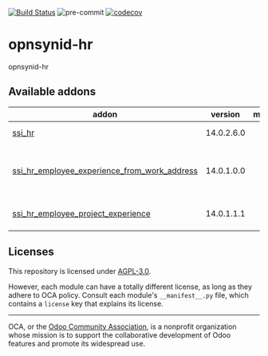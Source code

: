 [![Build Status](https://travis-ci.com/open-synergy/opnsynid-hr.svg?branch=14.0)](https://travis-ci.com/open-synergy/opnsynid-hr)
![pre-commit](https://github.com/open-synergy/opnsynid-hr/actions/workflows/pre-commit.yml/badge.svg)
[![codecov](https://codecov.io/gh/open-synergy/opnsynid-hr/branch/14.0/graph/badge.svg)](https://codecov.io/gh/open-synergy/opnsynid-hr)

<!-- /!\ do not modify above this line -->

# opnsynid-hr

opnsynid-hr

<!-- /!\ do not modify below this line -->

<!-- prettier-ignore-start -->

[//]: # (addons)

Available addons
----------------
addon | version | maintainers | summary
--- | --- | --- | ---
[ssi_hr](ssi_hr/) | 14.0.2.6.0 |  | Human Resource
[ssi_hr_employee_experience_from_work_address](ssi_hr_employee_experience_from_work_address/) | 14.0.1.0.0 |  | Employee Experience From Home Address
[ssi_hr_employee_project_experience](ssi_hr_employee_project_experience/) | 14.0.1.1.1 |  | Employee Project Experience

[//]: # (end addons)

<!-- prettier-ignore-end -->

## Licenses

This repository is licensed under [AGPL-3.0](LICENSE).

However, each module can have a totally different license, as long as they adhere to OCA
policy. Consult each module's `__manifest__.py` file, which contains a `license` key
that explains its license.

----

OCA, or the [Odoo Community Association](http://odoo-community.org/), is a nonprofit
organization whose mission is to support the collaborative development of Odoo features
and promote its widespread use.

